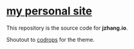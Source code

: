 [my personal site](http://jzhang.io)
======================
This repository is the source code for **jzhang.io**.

Shoutout to [codrops](https://github.com/codrops/FullscreenLayoutPageTransitions) for the theme.